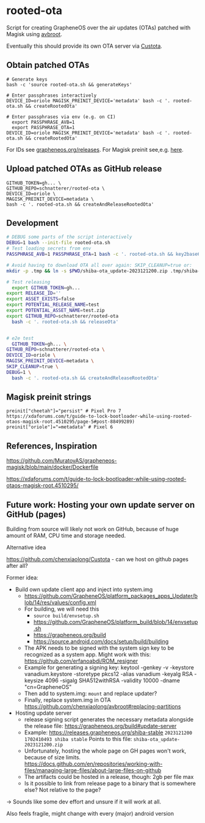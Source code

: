 rooted-ota
===

Script for creating GrapheneOS over the air updates (OTAs) patched with Magisk using [avbroot](https://github.com/chenxiaolong/avbroot).

Eventually this should provide its own OTA server via [Custota](https://github.com/chenxiaolong/Custota).

## Obtain patched OTAs

```shell
# Generate keys
bash -c 'source rooted-ota.sh && generateKeys'

# Enter passphrases interactively
DEVICE_ID=oriole MAGISK_PREINIT_DEVICE='metadata' bash -c '. rooted-ota.sh && createRootedOta'  
 
# Enter passphrases via env (e.g. on CI)
  export PASSPHRASE_AVB=1
  export PASSPHRASE_OTA=1 
DEVICE_ID=oriole MAGISK_PREINIT_DEVICE='metadata' bash -c '. rooted-ota.sh && createRootedOta' 
```

For IDs see [grapheneos.org/releases](https://grapheneos.org/releases). For Magisk preinit see,e.g. [here](#magisk-preinit-strings).

## Upload patched OTAs as GitHub release

```shell
GITHUB_TOKEN=gh... \
GITHUB_REPO=schnatterer/rooted-ota \
DEVICE_ID=oriole \
MAGISK_PREINIT_DEVICE=metadata \
bash -c '. rooted-ota.sh && createAndReleaseRootedOta'
```

## Development
```bash
# DEBUG some parts of the script interactively
DEBUG=1 bash --init-file rooted-ota.sh
# Test loading secrets from env
PASSPHRASE_AVB=1 PASSPHRASE_OTA=1 bash -c '. rooted-ota.sh && key2base64 && KEY_AVB=doesnotexist createAndReleaseRootedOta'        

# Avoid having to download OTA all over again: SKIP_CLEANUP=true or:
mkdir -p .tmp && ln -s $PWD/shiba-ota_update-2023121200.zip .tmp/shiba-ota_update-2023121200.zip

# Test releasing
  export GITHUB_TOKEN=gh...
export RELEASE_ID=''
export ASSET_EXISTS=false
export POTENTIAL_RELEASE_NAME=test
export POTENTIAL_ASSET_NAME=test.zip
export GITHUB_REPO=schnatterer/rooted-ota
  bash -c '. rooted-ota.sh && releaseOta'


# e2e test
  GITHUB_TOKEN=gh... \
GITHUB_REPO=schnatterer/rooted-ota \
DEVICE_ID=oriole \
MAGISK_PREINIT_DEVICE=metadata \
SKIP_CLEANUP=true \
DEBUG=1 \
  bash -c '. rooted-ota.sh && createAndReleaseRootedOta'
```

## Magisk preinit strings

```shell
preinit["cheetah"]="persist" # Pixel Pro 7 https://xdaforums.com/t/guide-to-lock-bootloader-while-using-rooted-otaos-magisk-root.4510295/page-5#post-88499289)
preinit["oriole"]="=metadata" # Pixel 6
```


## References, Inspiration
https://github.com/MuratovAS/grapheneos-magisk/blob/main/docker/Dockerfile

https://xdaforums.com/t/guide-to-lock-bootloader-while-using-rooted-otaos-magisk-root.4510295/

## Future work: Hosting your own update server on GitHub (pages)

Building from source will likely not work on GitHub, because of huge amount of RAM, CPU time and storage needed.

Alternative idea

https://github.com/chenxiaolong/Custota - can we host on github pages after all?

Former idea:

* Build own update client app and inject into system.img
  * https://github.com/GrapheneOS/platform_packages_apps_Updater/blob/14/res/values/config.xml 
  * For building, we will need this 
    * `source build/envsetup.sh`
    * https://github.com/GrapheneOS/platform_build/blob/14/envsetup.sh
    * https://grapheneos.org/build
    * https://source.android.com/docs/setup/build/building
  * The APK needs to be signed with the system sign key to be recognized as a system app.
    Might work with this: https://github.com/erfanoabdi/ROM_resigner
  * Example for generating a signing key: keytool -genkey -v -keystore vanadium.keystore -storetype pkcs12 -alias vanadium -keyalg RSA -keysize 4096 -sigalg SHA512withRSA -validity 10000 -dname "cn=GrapheneOS"
  * Then add to system.img: `mount` and replace updater?
  * Finally, replace system.img in OTA https://github.com/chenxiaolong/avbroot#replacing-partitions
* Hosting update server
  * release signing script generates the necessary metadata alongside the release file: https://grapheneos.org/build#update-server
  * Example:  https://releases.grapheneos.org/shiba-stable
    `2023121200 1702410493 shiba stable`
    Points to this file: `shiba-ota_update-2023121200.zip`
  * Unfortunately, hosting the whole page on GH pages won't work, because of size limits.
    https://docs.github.com/en/repositories/working-with-files/managing-large-files/about-large-files-on-github
  * The artifacts could be hosted in a release, though: 2gb per file max
  * Is it possible to link from release page to a binary that is somewhere else? Not relative to the page?

-> Sounds like some dev effort and unsure if it will work at all.

Also feels fragile, might change with every (major) android version
